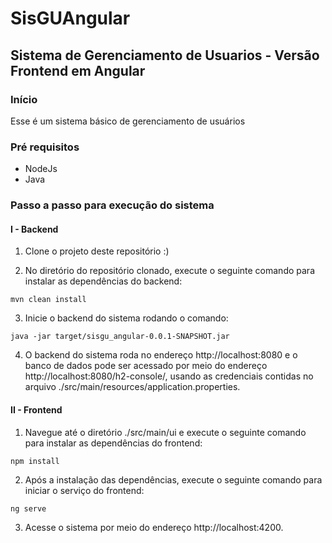 # SisGUAngular #
## Sistema de Gerenciamento de Usuarios - Versão Frontend em Angular ##

### Início ###
Esse é um sistema básico de gerenciamento de usuários

### Pré requisitos ###
- NodeJs
- Java

### Passo a passo para execução do sistema ###
#### I - Backend ####
1. Clone o projeto deste repositório :)

2. No diretório do repositório clonado, execute o seguinte comando para instalar as dependências do backend:
```
mvn clean install
```

3. Inicie o backend do sistema rodando o comando:
````
java -jar target/sisgu_angular-0.0.1-SNAPSHOT.jar
````

4. O backend do sistema roda no endereço http://localhost:8080 e o banco de dados pode ser acessado por meio do endereço http://localhost:8080/h2-console/, usando as credenciais contidas no arquivo ./src/main/resources/application.properties.

#### II - Frontend ####
1. Navegue até o diretório ./src/main/ui e execute o seguinte comando para instalar as dependências do frontend:
````
npm install
````

2. Após a instalação das dependências, execute o seguinte comando para iniciar o serviço do frontend:
````
ng serve
````

3. Acesse o sistema por meio do endereço http://localhost:4200.

